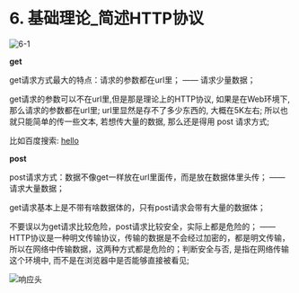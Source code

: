 # 6. 基础理论_简述HTTP协议

![6-1](https://cdn.jsdelivr.net/gh/123taojiale/dahuyou_picture@main/blogs/20210211224124.png)

**get**

get请求方式最大的特点：请求的参数都在url里； —— 请求少量数据；

get请求的参数可以不在url里,但是那是理论上的HTTP协议, 如果是在Web环境下,那么请求的参数都在url里; url里显然是存不了多少东西的, 大概在5K左右; 所以也就只能简单的传一些文本, 若想传大量的数据, 那么还是得用 post 请求方式;

比如百度搜索: [hello](https://www.baidu.com/s?wd=hello&rsv_spt=1&rsv_iqid=0x99659004000009f3&issp=1&f=8&rsv_bp=1&rsv_idx=2&ie=utf-8&tn=baiduhome_pg&rsv_enter=1&rsv_dl=tb&rsv_sug3=6&rsv_sug1=5&rsv_sug7=101&rsv_sug2=0&rsv_btype=i&prefixsug=hello&rsp=8&inputT=795&rsv_sug4=1320)

**post**

post请求方式：数据不像get一样放在url里面传，而是放在数据体里头传； —— 请求大量数据；

get请求基本上是不带有啥数据体的，只有post请求会带有大量的数据体；

不要误以为get请求比较危险，post请求比较安全，实际上都是危险的； —— HTTP协议是一种明文传输协议，传输的数据是不会经过加密的，都是明文传输，所以在网络中传输数据，这两种方式都是危险的；判断安全与否, 是指在网络传输这个环境中, 而不是在浏览器中是否能够直接被看见;

![响应头](https://cdn.jsdelivr.net/gh/123taojiale/dahuyou_picture@main/blogs/20210211230010.png)